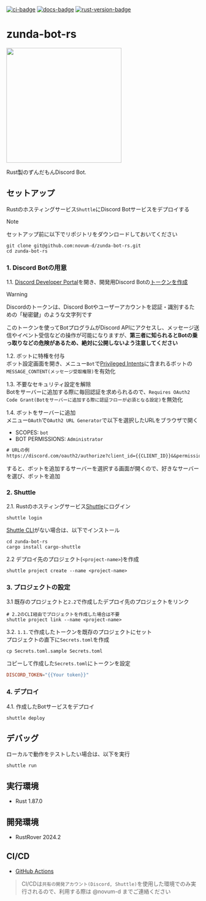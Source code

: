 
[![ci-badge][]][ci] [![docs-badge][]][docs] [![rust-version-badge]][rust-version-link]

# zunda-bot-rs

<img src="https://github.com/user-attachments/assets/47b6028f-fea4-4aae-b615-aff4f8e1c197" width="300" />

Rust製のずんだもんDiscord Bot.

## セットアップ
Rustのホスティングサービス`Shuttle`にDiscord Botサービスをデプロイする

> [!NOTE]  
> セットアップ前に以下でリポジトリをダウンロードしておいてください
>```shell
>git clone git@github.com:novum-d/zunda-bot-rs.git
>cd zunda-bot-rs
>```

### 1. Discord Botの用意
1.1. [Discord Developer Portal](https://discord.com/developers/applications)を開き、開発用Discord Botの[トークンを作成](https://note.com/exteoi/n/nf1c37cb26c41)

> [!WARNING]  
>Discordのトークンは、Discord Botやユーザーアカウントを認証・識別するための「秘密鍵」のような文字列です  
>
>このトークンを使ってBotプログラムがDiscord APIにアクセスし、メッセージ送信やイベント受信などの操作が可能になりますが、**第三者に知られるとBotの乗っ取りなどの危険があるため、絶対に公開しないよう注意してください**

1.2. ボットに特権を付与  
   ボット設定画面を開き、メニュー`Bot`で[Privileged Intents](https://discord.com/developers/docs/events/gateway#privileged-intents)に含まれるボットの
   `MESSAGE_CONTENT(メッセージ受取権限)`を有効化


1.3. 不要なセキュリティ設定を解除  
Botをサーバーに追加する際に毎回認証を求められるので、`Requires OAuth2 Code Grant(Botをサーバーに追加する際に認証フローが必須となる設定)`を無効化

1.4. ボットをサーバーに追加  
   メニュー`OAuth`で`OAuth2 URL Generator`で以下を選択したURLをブラウザで開く

   * SCOPES: `bot`
   * BOT PERMISSIONS: `Administrator`  
    
   ```txt
   # URLの例
   https://discord.com/oauth2/authorize?client_id={{CLIENT_ID}}&&permissions={{PERMISSIONS_INTEGER}}&&scope=bot 
   ```
   
   すると、ボットを追加するサーバーを選択する画面が開くので、好きなサーバーを選び、ボットを追加
   
### 2. Shuttle
2.1. Rustのホスティングサービス[Shuttle](https://console.shuttle.dev/)にログイン
```shell
shuttle login
```
[Shuttle CLI](https://docs.shuttle.dev/guides/cli)がない場合は、以下でインストール
```shell
cd zunda-bot-rs
cargo install cargo-shuttle
```

2.2 デプロイ先のプロジェクト(`<project-name>`)を作成
```shell
shuttle project create --name <project-name> 
```
 
### 3. プロジェクトの設定
3.1 既存のプロジェクトと`2.2`で作成したデプロイ先のプロジェクトをリンク
   ```shell
   # 2.2のCLI経由でプロジェクトを作成した場合は不要
   shuttle project link --name <project-name>
   ```
3.2. `1.1.`で作成したトークンを既存のプロジェクトにセット  
   プロジェクトの直下に`Secrets.toml`を作成
   ```shell
   cp Secrets.toml.sample Secrets.toml
   ```
   コピーして作成した`Secrets.toml`にトークンを設定
   ```toml
   DISCORD_TOKEN="{{Your token}}"
   ```
   
### 4. デプロイ
4.1. 作成したBotサービスをデプロイ
   ```shell
   shuttle deploy
   ```

## デバッグ

ローカルで動作をテストしたい場合は、以下を実行
   ```shell
   shuttle run
   ```

## 実行環境

* Rust 1.87.0

## 開発環境
* RustRover 2024.2

## CI/CD

* [GitHub Actions](https://github.com/actions-rs/cargo)
 
>CI/CDは`共有の開発アカウント(Discord, Shuttle)`を使用した環境でのみ実行されるので、利用する際は @novum-d までご連絡ください


[ci]: https://github.com/novum-d/zunda-bot-rs/actions
[ci-badge]: https://img.shields.io/github/actions/workflow/status/novum-d/zunda-bot-rs/discord-bot-deploy.yml?branch=current&style=flat-square

[docs]: https://github.com/novum-d/zunda-bot-rs/tree/main/docs
[docs-badge]: https://img.shields.io/badge/docs-blue


[rust-version-badge]: https://img.shields.io/badge/rust-1.87.0+-93450a.svg?style=flat-square
[rust-version-link]: https://blog.rust-lang.org/2025/05/15/Rust-1.87.0
